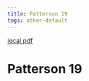 ```yaml
---
title: Patterson 19
tags: other-default
---
```


[local pdf](../../../pdfs/patterson-19.pdf)

# Patterson 19
